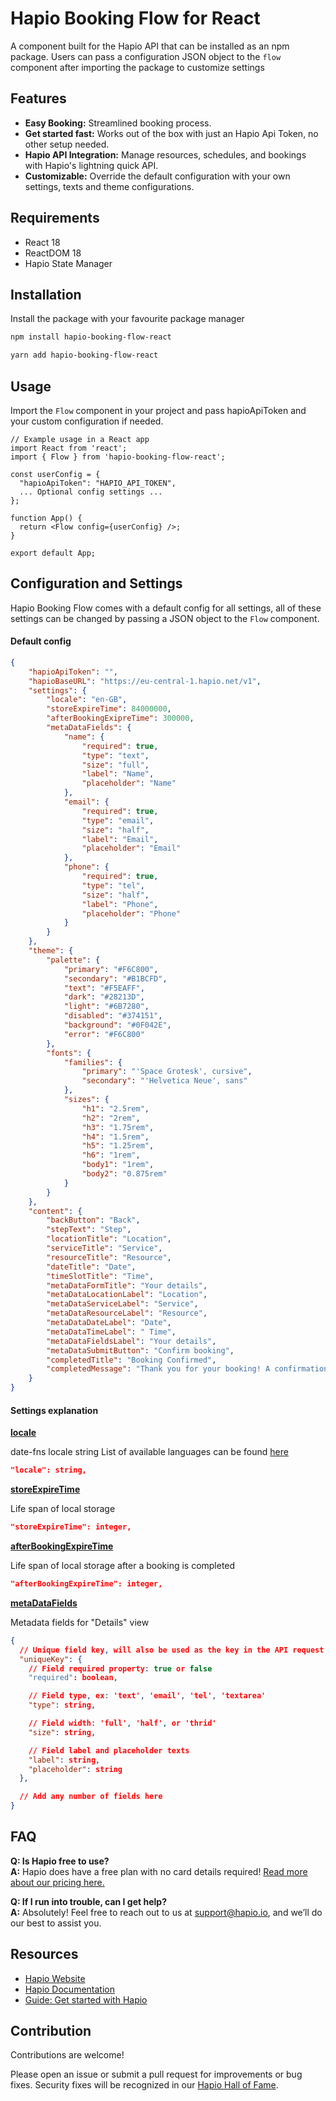 # Hapio Booking Flow for React

A component built for the Hapio API that can be installed as an npm package. Users can pass a configuration JSON object to the `flow` component after importing the package to customize settings

## Features

-   **Easy Booking:** Streamlined booking process.
-   **Get started fast:** Works out of the box with just an Hapio Api Token, no other setup needed.
-   **Hapio API Integration:** Manage resources, schedules, and bookings with Hapio's lightning quick API.
-   **Customizable:** Override the default configuration with your own settings, texts and theme configurations.

## Requirements

-   React 18
-   ReactDOM 18
-   Hapio State Manager

## Installation

Install the package with your favourite package manager

```sh
npm install hapio-booking-flow-react
```

```sh
yarn add hapio-booking-flow-react
```

## Usage

Import the `Flow` component in your project and pass hapioApiToken and your custom configuration if needed.

```tsx
// Example usage in a React app
import React from 'react';
import { Flow } from 'hapio-booking-flow-react';

const userConfig = {
  "hapioApiToken": "HAPIO_API_TOKEN",
  ... Optional config settings ...
};

function App() {
  return <Flow config={userConfig} />;
}

export default App;
```

## Configuration and Settings

Hapio Booking Flow comes with a default config for all settings, all of these settings can be changed by passing a JSON object to the `Flow` component.

#### Default config

```json
{
    "hapioApiToken": "",
    "hapioBaseURL": "https://eu-central-1.hapio.net/v1",
    "settings": {
        "locale": "en-GB",
        "storeExpireTime": 84000000,
        "afterBookingExipreTime": 300000,
        "metaDataFields": {
            "name": {
                "required": true,
                "type": "text",
                "size": "full",
                "label": "Name",
                "placeholder": "Name"
            },
            "email": {
                "required": true,
                "type": "email",
                "size": "half",
                "label": "Email",
                "placeholder": "Email"
            },
            "phone": {
                "required": true,
                "type": "tel",
                "size": "half",
                "label": "Phone",
                "placeholder": "Phone"
            }
        }
    },
    "theme": {
        "palette": {
            "primary": "#F6C800",
            "secondary": "#B1BCFD",
            "text": "#F5EAFF",
            "dark": "#28213D",
            "light": "#6B7280",
            "disabled": "#374151",
            "background": "#0F042E",
            "error": "#F6C800"
        },
        "fonts": {
            "families": {
                "primary": "'Space Grotesk', cursive",
                "secondary": "'Helvetica Neue', sans"
            },
            "sizes": {
                "h1": "2.5rem",
                "h2": "2rem",
                "h3": "1.75rem",
                "h4": "1.5rem",
                "h5": "1.25rem",
                "h6": "1rem",
                "body1": "1rem",
                "body2": "0.875rem"
            }
        }
    },
    "content": {
        "backButton": "Back",
        "stepText": "Step",
        "locationTitle": "Location",
        "serviceTitle": "Service",
        "resourceTitle": "Resource",
        "dateTitle": "Date",
        "timeSlotTitle": "Time",
        "metaDataFormTitle": "Your details",
        "metaDataLocationLabel": "Location",
        "metaDataServiceLabel": "Service",
        "metaDataResourceLabel": "Resource",
        "metaDataDateLabel": "Date",
        "metaDataTimeLabel": " Time",
        "metaDataFieldsLabel": "Your details",
        "metaDataSubmitButton": "Confirm booking",
        "completedTitle": "Booking Confirmed",
        "completedMessage": "Thank you for your booking! A confirmation email with all the details has been sent to your inbox."
    }
}
```

#### Settings explanation

**<u>locale</u>**

date-fns locale string List of available languages can be found [here](https://github.com/date-fns/date-fns/blob/9bb51691f201c3ec05ab832acbc5d478f2e5c47a/docs/i18nLocales.md)

```json
"locale": string,
```

**<u>storeExpireTime</u>**

Life span of local storage

```json
"storeExpireTime": integer,
```

**<u>afterBookingExpireTime</u>**

Life span of local storage after a booking is completed

```json
"afterBookingExpireTime": integer,
```

**<u>metaDataFields</u>**

Metadata fields for "Details" view

```json
{
  // Unique field key, will also be used as the key in the API request.
  "uniqueKey": {
    // Field required property: true or false
    "required": boolean,

    // Field type, ex: 'text', 'email', 'tel', 'textarea'
    "type": string,

    // Field width: 'full', 'half', or 'thrid'
    "size": string,

    // Field label and placeholder texts
    "label": string,
    "placeholder": string
  },

  // Add any number of fields here
}
```

## FAQ

**Q: Is Hapio free to use?**<br>
**A:** Hapio does have a free plan with no card details required! [Read more about our pricing here.](https://hapio.io/pricing/)

**Q: If I run into trouble, can I get help?**<br>
**A:** Absolutely! Feel free to reach out to us at [support@hapio.io](mailto:support@hapio.io), and we’ll do our best to assist you.

## Resources

-   [Hapio Website](https://hapio.io/)
-   [Hapio Documentation](https://docs.hapio.io/)
-   [Guide: Get started with Hapio](https://hapio.io/uploads/2024/06/Getting-started-with-Hapio.pdf)

## Contribution

Contributions are welcome!

Please open an issue or submit a pull request for improvements or bug fixes.
Security fixes will be recognized in our [Hapio Hall of Fame](https://hapio.io/hapio-disclosure-program/).
